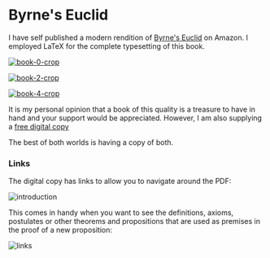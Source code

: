 # Byrne's Euclid

I have self published a modern rendition of [Byrne's Euclid](https://www.amazon.com/Byrnes-Euclid-First-Books-Elements/dp/B0BZF4Z67V) on Amazon.  I employed LaTeX for the complete typesetting of this book.

[![book-0-crop](https://github.com/newell/newell.github.io/assets/4163356/790f07d5-f89f-45c2-91f4-a786c0a5a678)](https://github.com/newell/newell.github.io/assets/4163356/790f07d5-f89f-45c2-91f4-a786c0a5a678)

[![book-2-crop](https://github.com/newell/newell.github.io/assets/4163356/11949902-1685-45d2-8720-0ecb8514c002)
](https://github.com/newell/newell.github.io/assets/4163356/11949902-1685-45d2-8720-0ecb8514c002)

[![book-4-crop](https://github.com/newell/newell.github.io/assets/4163356/4b5c8a31-4b13-4378-87fe-e49a9f3c6d7f)](https://github.com/newell/newell.github.io/assets/4163356/4b5c8a31-4b13-4378-87fe-e49a9f3c6d7f)

It is my personal opinion that a book of this quality is a treasure to have in hand and your support would be appreciated.
However, I am also supplying a [free digital copy](https://github.com/newell/newell.github.io/files/11928728/byrnes-euclid.pdf)

The best of both worlds is having a copy of both.

### Links

The digital copy has links to allow you to navigate around the PDF:

![introduction](https://github.com/newell/newell.github.io/assets/4163356/14a14775-dc80-40db-ad96-11c5bb28c53d)


This comes in handy when you want to see the definitions, axioms, postulates or other theorems and propositions that are used as premises in the proof of a new proposition:

![links](https://github.com/newell/newell.github.io/assets/4163356/6b07b5e4-71ee-4018-8cb6-777dd3048e58)
